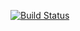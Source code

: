 [![Build Status](https://travis-ci.org/BookaZluka/lab06.svg?branch=master)](https://travis-ci.org/BookaZluka/lab06)
